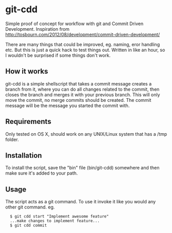 git-cdd
=======

Simple proof of concept for workflow with git and Commit Driven Development. Inspiration from http://tosbourn.com/2012/08/development/commit-driven-development/

There are many things that could be improved, eg. naming, eror handling etc.
But this is just a quick hack to test things out. Written in like an hour, so I wouldn't be surprised if some things don't work.

How it works
------------

git-cdd is a simple shellscript that takes a commit message creates a branch from it, where you can do all changes related to the commit, then closes the branch and merges it with your previous branch.
This will only move the commit, no merge commits should be created.
The commit message will be the message you started the commit with.

Requirements
------------

Only tested on OS X, should work on any UNIX/Linux system that has a /tmp folder.

Installation
------------

To install the script, save the "bin" file (bin/git-cdd) somewhere and then make sure it's added to your path.

Usage
-----

The script acts as a git command. To use it invoke it like you would any other git command. eg.

```
  $ git cdd start "Implement awesome feature"
  ...make changes to implement feature...
  $ git cdd commit
```